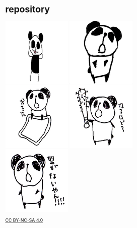 # repository

<p><img src="パンダです.jpg" width="200px" height="200px"> <img src="onouepanda.jpg" width="200px" height="200px"> <img src="okita.png" width="200px" height="200px"> <img src="naruhodo.png" width="200px" height="200px"> <img src="kataganai.png" width="200px" height="200px">


[CC BY-NC-SA 4.0](https://creativecommons.org/licenses/by-nc-sa/4.0/deed.ja)
